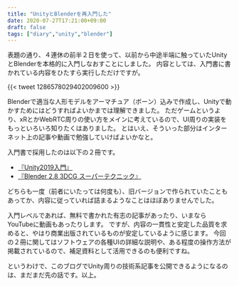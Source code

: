 ```yaml
---
title: "UnityとBlenderを再入門した"
date: 2020-07-27T17:21:00+09:00
draft: false
tags: ["diary","unity","blender"]
---
```


表題の通り、４連休の前半２日を使って、以前から中途半端に触っていたUnityとBlenderを本格的に入門しなおすことにしました。
内容としては、入門書に書かれている内容をひたすら実行しただけですが。

{{< tweet 1286578029402009600 >}}

Blenderで適当な人形モデルをアーマチュア（ボーン）込みで作成し、Unityで動かすためにはどうすればよいかまでは理解できました。
ただゲームというより、xRとかWebRTC周りの使い方をメインに考えているので、UI周りの実装をもっといろいろ知りたくはありました。
とはいえ、そういった部分はインターネット上の記事や動画で勉強していけばよいかなと。

入門書で採用したのは以下の２冊です。

- [『Unity2019入門』](https://www.sbcr.jp/product/4815602550/)
- [『Blender 2.8 3DCG スーパーテクニック』](http://www.sotechsha.jp/pc/html/1255.htm)

どちらも一度（前者にいたっては何度も）、旧バージョンで作られていたこともあってか、内容に従っていれば詰まるようなことはほぼありませんでした。

入門レベルであれば、無料で書かれた有志の記事があったり、いまならYouTubeに動画もあったりします。
ですが、内容の一貫性と安定した品質を求めると、やはり商業出版されているものが安定しているように感じます。
今回の２冊に関してはソフトウェアの各種UIの詳細な説明や、ある程度の操作方法が掲載されているので、補足資料として活用できるのも便利ですね。

というわけで、このブログでUnity周りの技術系記事を公開できるようになるのは、まだまだ先の話です。以上。